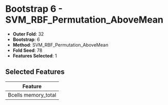 # Bootstrap 6 - SVM_RBF_Permutation_AboveMean

- **Outer Fold**: 32
- **Bootstrap**: 6
- **Method**: SVM_RBF_Permutation_AboveMean
- **Fold Seed**: 78
- **Features Selected**: 1

## Selected Features

| Feature |
|---------|
| Bcells memory_total |
